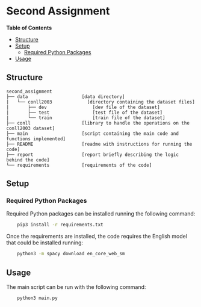 # Second Assignment

<!-- START doctoc generated TOC please keep comment here to allow auto update -->
<!-- DON'T EDIT THIS SECTION, INSTEAD RE-RUN doctoc TO UPDATE -->
**Table of Contents**

- [Structure](#structure)
- [Setup](#setup)
  - [Required Python Packages](#required-python-packages)
- [Usage](#usage)

<!-- END doctoc generated TOC please keep comment here to allow auto update -->


## Structure

    second_assignment
    ├── data                    [data directory]
    |   └── conll2003             [directory containing the dataset files]
    |       ├── dev                 [dev file of the dataset]
    |       ├── test                [test file of the dataset]
    |       └── train               [train file of the dataset]
    ├── conll                   [library to handle the operations on the conll2003 dataset]
    ├── main                    [script containing the main code and functions implemented]
    ├── README                  [readme with instructions for running the code]
    ├── report                  [report briefly describing the logic behind the code]
    └── requirements            [requirements of the code]


## Setup

### Required Python Packages

Required Python packages can be installed running the following command:

```bash
    pip3 install -r requirements.txt
```

Once the requirements are installed, the code requires the English model that could be installed running: 

```bash
    python3 -m spacy download en_core_web_sm
```


## Usage

The main script can be run with the following command:

```bash
    python3 main.py
```
